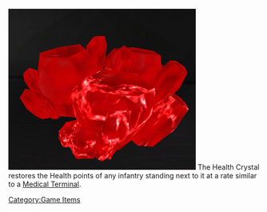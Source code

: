 ![](images/Health_crystal.jpg "fig:Health_crystal.jpg") The Health Crystal
restores the Health points of any infantry standing next to it at a rate
similar to a [Medical Terminal](Medical_Terminal "wikilink").

[Category:Game Items](Category:Game_Items "wikilink")
